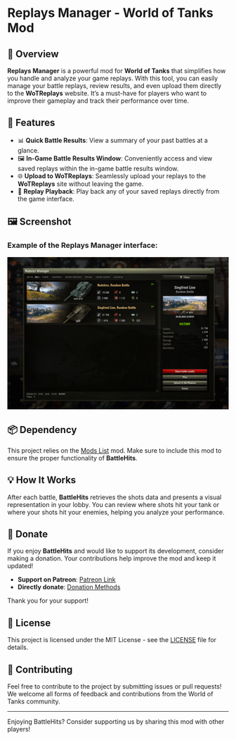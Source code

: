 ﻿# Replays Manager - World of Tanks Mod

## 🚀 Overview

**Replays Manager** is a powerful mod for **World of Tanks** that simplifies how you handle and analyze your game replays. With this tool, you can easily manage your battle replays, review results, and even upload them directly to the **WoTReplays** website. It’s a must-have for players who want to improve their gameplay and track their performance over time.

## 🌟 Features

- 📊 **Quick Battle Results**: View a summary of your past battles at a glance.
- 🖼️ **In-Game Battle Results Window**: Conveniently access and view saved replays within the in-game battle results window.
- 🌐 **Upload to WoTReplays**: Seamlessly upload your replays to the **WoTReplays** site without leaving the game.
- 🎥 **Replay Playback**: Play back any of your saved replays directly from the game interface.

## 🖼️ Screenshot

### Example of the Replays Manager interface:
![Replays Manager Interface](./resources/ui_preview.png)

## 📦 Dependency
This project relies on the [Mods List](https://gitlab.com/wot-public-mods/mods-list) mod. Make sure to include this mod to ensure the proper functionality of **BattleHits**.

## 💡 How It Works

After each battle, **BattleHits** retrieves the shots data and presents a visual representation in your lobby. You can review where shots hit your tank or where your shots hit your enemies, helping you analyze your performance.

## 💖 Donate

If you enjoy **BattleHits** and would like to support its development, consider making a donation. Your contributions help improve the mod and keep it updated!

- **Support on Patreon**: [Patreon Link](https://www.patreon.com/poliroid)
- **Directly donate**: [Donation Methods](https://poliroid.me/donate/)

Thank you for your support!

## 📄 License

This project is licensed under the MIT License - see the [LICENSE](./LICENSE.md) file for details.

## 🤝 Contributing

Feel free to contribute to the project by submitting issues or pull requests! We welcome all forms of feedback and contributions from the World of Tanks community.

---

Enjoying BattleHits? Consider supporting us by sharing this mod with other players!